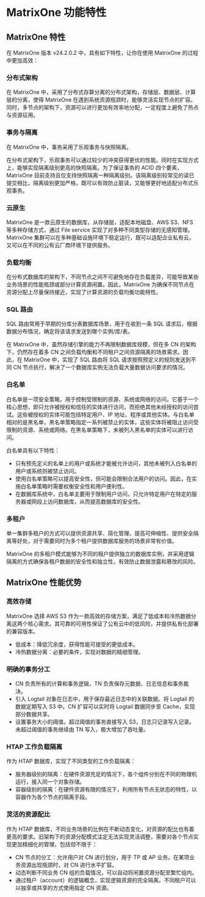 # MatrixOne 功能特性

## MatrixOne 特性

在 MatrixOne 版本 v24.2.0.2 中，具有如下特性，让你在使用 MatrixOne 的过程中更加高效：

### 分布式架构

在 MatrixOne 中，采用了分布式存算分离的分布式架构，存储层、数据层、计算层的分离，使得 MatrixOne 在遇到系统资源瓶颈时，能够灵活实现节点的扩容。同时，多节点的架构下，资源可以进行更加有效率地分配，一定程度上避免了热点与资源征用。

### 事务与隔离

在 MatrixOne 中，事务采用了乐观事务与快照隔离。

在分布式架构下，乐观事务可以通过较少的冲突获得更优的性能。同时在实现方式上，能够实现隔离级别更高的快照隔离。为了保证事务的 ACID 四个要素，MatrixOne 目前支持且仅支持快照隔离一种隔离级别。该隔离级别较常见的读已提交相比，隔离级别更加严格，既可以有效防止脏读，又能够更好地适配分布式乐观事务。

### 云原生

MatrixOne 是一款云原生的数据库，从存储层，适配本地磁盘、AWS S3、NFS 等多种存储方式，通过 File service 实现了对多种不同类型存储的无感知管理。MatrixOne 集群可以在多种基础设施环境下稳定运行，既可以适配企业私有云，又可以在不同的公有云厂商环境下提供服务。

### 负载均衡

在分布式数据库的架构下，不同节点之间不可避免地存在负载差异，可能导致某些业务场景的性能瓶颈或部分计算资源闲置。因此，MatrixOne 为确保不同节点在资源分配上尽量保持接近，实现了计算资源的负载均衡功能特性。

### SQL 路由

SQL 路由常用于早期的分库分表数据库场景，用于在收到一条 SQL 请求后，根据数据分布情况，确定将该请求发送到哪个实例/库/表。

在 MatrixOne 中，虽然存储引擎的能力不再限制数据库规模，但在多 CN 的架构下，仍然存在着多 CN 之间负载均衡和不同租户之间资源隔离的场景需求。因此，在 MatrixOne 中，实现了 SQL 路由将 SQL 请求按照预定义的规则发送到不同 CN 节点执行，解决了一个数据库实例无法负载大量数据访问要求的情况。

### 白名单

白名单是一项安全策略，用于控制受限制的资源、系统或网络的访问。它基于一个核心思想，即只允许被授权和信任的实体进行访问，而拒绝其他未经授权的访问尝试。这些被授权的实体可能包括特定用户、IP 地址、程序或其他实体。与白名单相对的是黑名单，黑名单策略指定一系列被禁止的实体，这些实体将被阻止访问受限制的资源、系统或网络。在黑名单策略下，未被列入黑名单的实体可以进行访问。

白名单具有以下特性：

- 只有预先定义的名单上的用户或系统才能被允许访问，其他未被列入白名单的用户或系统则被禁止访问。
- 使用白名单策略可以提高安全性，但可能会限制合法用户的访问。因此，在实施白名单策略时需要权衡安全性和用户便利性。
- 在数据库系统中，白名单主要用于限制用户访问，只允许特定用户在特定的服务器或网段上访问数据库，从而提高数据库的安全性。

### 多租户

单一集群多租户的方式可以提供资源共享、简化管理、提高可伸缩性、提供安全隔离等好处，对于需要同时为多个租户提供数据库服务的场景非常有价值。

MatrixOne 的多租户模式能够为不同的租户提供独立的数据库实例，并采用逻辑隔离的方式确保各租户数据的安全性和独立性，有效防止数据泄露和篡改的风险。

## MatrixOne 性能优势

### 高效存储

MatrixOne 选择 AWS S3 作为一款高效的存储方案，满足了低成本和冷热数据分离这两个核心需求。其可靠的可用性保证了公有云中的低风险，并提供私有化部署的兼容版本。

- 低成本：降低冗余度，获得性能可接受的更低成本。
- 冷热数据分离：必要的条件，实现对数据的精细管理。

### 明确的事务分工

- CN 负责所有的计算和事务逻辑，TN 负责保存元数据、日志信息和事务裁决。
- 引入 Logtail 对象在日志中，用于保存最近日志中的关联数据。将 Logtail 的数据定期写入 S3 中。CN 扩容可以实时将 Logtail 数据同步至 Cache，实现部分数据共享。
- 设置事务大小的阈值。超过阈值的事务直接写入 S3，日志只记录写入记录。未超过阈值的事务继续由 TN 写入，极大增加了吞吐量。

### HTAP 工作负载隔离

作为 HTAP 数据库，实现了不同类型的工作负载隔离：

- 服务器级别的隔离：在硬件资源充足的情况下，各个组件分别在不同的物理机运行，接入同一个对象存储。
- 容器级别的隔离：在硬件资源有限的情况下，利用所有节点无状态的特性，以容器作为各个节点的隔离手段。

### 灵活的资源配比

作为 HTAP 数据库，不同业务场景的比例在不断动态变化，对资源的配比也有着更高的要求。旧架构下的资源分配模式注定无法实现灵活调整，需要对各个节点实现更加精细化的管理，包括但不限于：

- CN 节点的分工：允许用户对 CN 进行划分，用于 TP 或 AP 业务。在某项业务资源出现瓶颈时，对 CN 进行水平扩容。
- 动态判断不同业务 CN 组的负载情况，可以自动将闲置资源分配至繁忙组内。
- 通过租户（account）的逻辑概念，实现逻辑资源的完全隔离。不同租户可以以独享或共享的方式使用指定 CN 资源。
